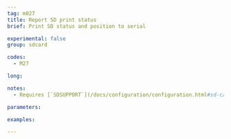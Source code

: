 ```yaml
---
tag: m027
title: Report SD print status
brief: Print SD status and position to serial

experimental: false
group: sdcard

codes:
  - M27

long:

notes:
  - Requires [`SDSUPPORT`](/docs/configuration/configuration.html#sd-card)

parameters:

examples:

---
```


